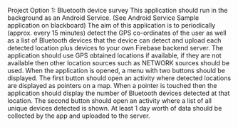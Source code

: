 Project Option 1: Bluetooth device survey
This application should run in the background as an Android Service. (See Android Service Sample
application on blackboard)
The aim of this application is to periodically (approx. every 15 minutes) detect the GPS co-ordinates
of the user as well as a list of Bluetooth devices that the device can detect and upload each detected
location plus devices to your own Firebase backend server. The application should use GPS obtained
locations if available, if they are not available then other location sources such as NETWORK sources
should be used.
When the application is opened, a menu with two buttons should be displayed.
The first button should open an activity where detected locations are displayed as pointers on a map.
When a pointer is touched then the application should display the number of Bluetooth devices
detected at that location.
The second button should open an activity where a list of all unique devices detected is shown.
At least 1 day worth of data should be collected by the app and uploaded to the server.